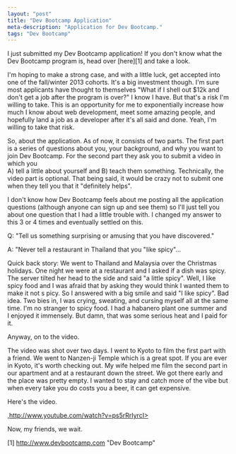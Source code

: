 ```yaml
---
layout: "post"
title: "Dev Bootcamp Application"
meta-description: "Application for Dev Bootcamp."
tags: "Dev Bootcamp"
---
```


I just submitted my Dev Bootcamp application!  If you don't know what the 
Dev Bootcamp program is, head over [here][1] and take a look.

I'm hoping to make a strong case, and with a little luck, get accepted into one 
of the fall/winter 2013 cohorts. It's a big investment though. I'm sure most 
applicants have thought to themselves "What if I shell out $12k and don't get a 
job after the program is over?"  I know I have. But that's a risk I'm willing to 
take. This is an opportunity for me to exponentially increase how much I know 
about web development, meet some amazing people, and hopefully land a job as a 
developer after it's all said and done. Yeah, I'm willing to take that risk.

So, about the application. As of now, it consists of two parts. The first part 
is a series of questions about you, your background, and why you want to join 
Dev Bootcamp. For the second part they ask you to submit a video in which you  
A) tell a little about yourself and B) teach them something. Technically, the 
video part is optional. That being said, it would be crazy not to submit one 
when they tell you that it "definitely helps".

I don't know how Dev Bootcamp feels about me posting all the application 
questions (although anyone can sign up and see them) so I'll just tell you 
about one question that I had a little trouble with. I changed my answer to 
this 3 or 4 times and eventually settled on this.

Q: "Tell us something surprising or amusing that you have discovered."

A: "Never tell a restaurant in Thailand that you "like spicy"...

Quick back story: We went to Thailand and Malaysia over the Christmas holidays. 
One night we were at a restaurant and I asked if a dish was spicy. The server 
tilted her head to the side and said "a little spicy". Well, I like spicy food 
and I was afraid that by asking they would think I wanted them to make it not s
picy. So I answered with a big smile and said "I like spicy". Bad idea. Two bies in,
I was crying, sweating, and cursing myself all at the same time. I'm no stranger 
to spicy food. I had a habanero plant one summer and I enjoyed it immensely. But 
damn, that was some serious heat and I paid for it.

Anyway, on to the video.

The video was shot over two days. I went to Kyoto to film the first part with a 
friend. We went to Nanzen-ji Temple which is a great spot. If you are ever in 
Kyoto, it's worth checking out. My wife helped me film the second part in our 
apartment and at a restaurant down the street. We got there early and the place 
was pretty empty. I wanted to stay and catch more of the vibe but when every 
take you do costs you a beer, it can get expensive.

Here's the video.

,http://www.youtube.com/watch?v=ps5rRrIyrcI>

Now, my friends, we wait.

[1] http://www.devbootcamp.com "Dev Bootcamp"